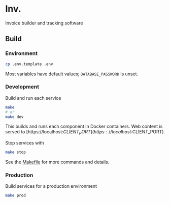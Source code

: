 # Inv.

Invoice builder and tracking software

## Build

### Environment

```bash
cp .env.template .env
```

Most variables have default values; `DATABASE_PASSWORD` is unset.

### Development

Build and run each service

```bash
make
# or
make dev
```

This builds and runs each component in Docker containers. Web content is served to [https://localhost:$CLIENT_PORT](https://localhost:$CLIENT_PORT).

Stop services with

```bash
make stop
```

See the [Makefile](Makefile) for more commands and details.

### Production

Build services for a production environment

```bash
make prod
```
